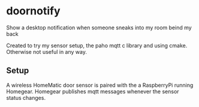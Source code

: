 # doornotify
Show a desktop notification when someone sneaks into my room beind my back

Created to try my sensor setup, the paho mqtt c library and using cmake. Otherwise not useful in any way.

## Setup

A wireless HomeMatic door sensor is paired with the a RaspberryPi running Homegear.
Homegear publishes mqtt messages whenever the sensor status changes.
